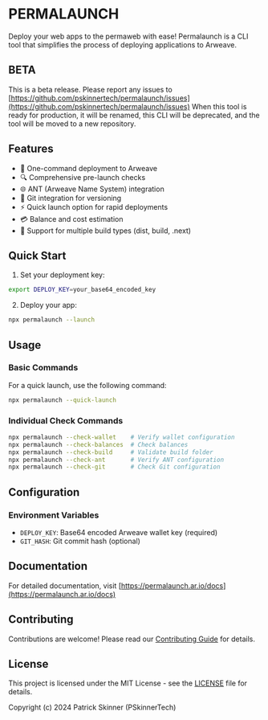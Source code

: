 # PERMALAUNCH

Deploy your web apps to the permaweb with ease! Permalaunch is a CLI tool that simplifies the process of deploying applications to Arweave.

## BETA

This is a beta release. Please report any issues to [https://github.com/pskinnertech/permalaunch/issues](https://github.com/pskinnertech/permalaunch/issues)
When this tool is ready for production, it will be renamed, this CLI will be deprecated, and the tool will be moved to a new repository.

## Features

- 🚀 One-command deployment to Arweave
- 🔍 Comprehensive pre-launch checks
- 🌐 ANT (Arweave Name System) integration
- 🔄 Git integration for versioning
- ⚡ Quick launch option for rapid deployments
- 💳 Balance and cost estimation
- 📁 Support for multiple build types (dist, build, .next)

## Quick Start

1. Set your deployment key:
```bash
export DEPLOY_KEY=your_base64_encoded_key
```

2. Deploy your app:
```bash
npx permalaunch --launch
```

## Usage

### Basic Commands

For a quick launch, use the following command:
```bash
npx permalaunch --quick-launch
```

### Individual Check Commands

```bash
npx permalaunch --check-wallet    # Verify wallet configuration
npx permalaunch --check-balances  # Check balances
npx permalaunch --check-build     # Validate build folder
npx permalaunch --check-ant       # Verify ANT configuration
npx permalaunch --check-git       # Check Git configuration
```

## Configuration

### Environment Variables

- `DEPLOY_KEY`: Base64 encoded Arweave wallet key (required)
- `GIT_HASH`: Git commit hash (optional)

## Documentation

For detailed documentation, visit [https://permalaunch.ar.io/docs](https://permalaunch.ar.io/docs)

## Contributing

Contributions are welcome! Please read our [Contributing Guide](CONTRIBUTING.md) for details.

## License

This project is licensed under the MIT License - see the [LICENSE](LICENSE) file for details.

Copyright (c) 2024 Patrick Skinner (PSkinnerTech)
